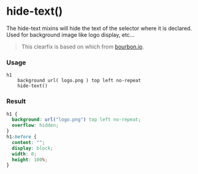 # hide-text()

The hide-text mixins will hide the text of the selector where it is declared. Used for background image like logo display, etc...

> This clearfix is based on which from [bourbon.io](http://bourbon.io).

### Usage

```stylus
h1
    background url( logo.png ) top left no-repeat
    hide-text()    
```

### Result

```css
h1 {
  background: url("logo.png") top left no-repeat;
  overflow: hidden;
}
h1:before {
  content: "";
  display: block;
  width: 0;
  height: 100%;
}
```
